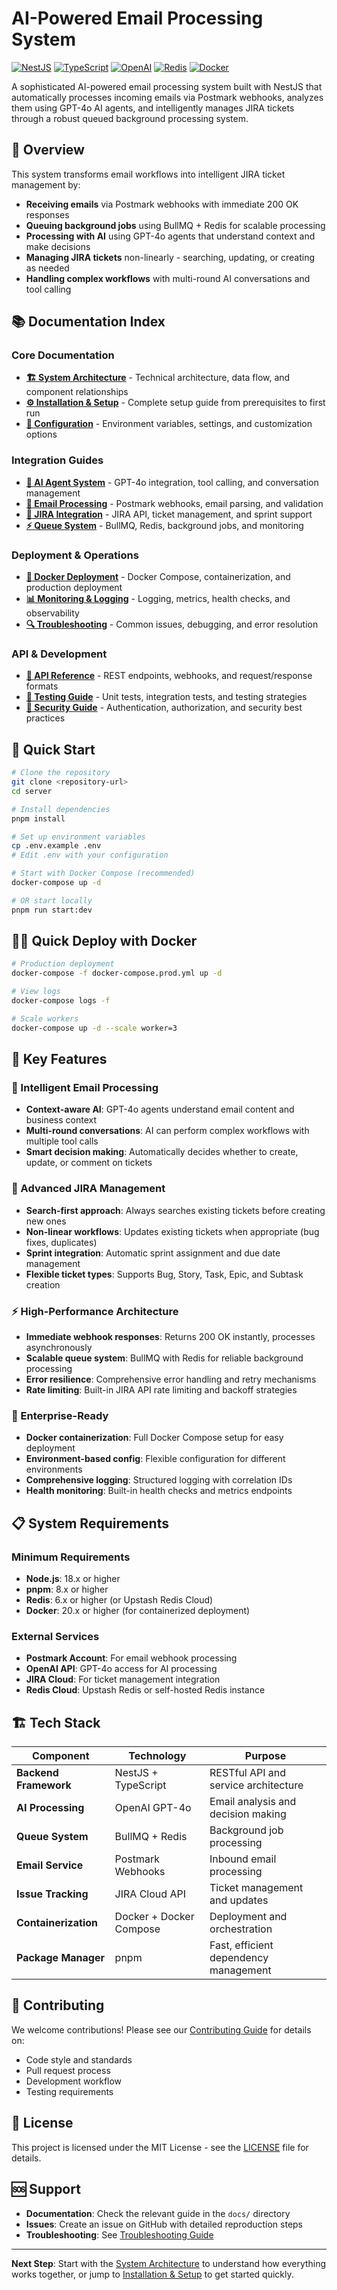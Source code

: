 # AI-Powered Email Processing System

[![NestJS](https://img.shields.io/badge/NestJS-E0234E?style=for-the-badge&logo=nestjs&logoColor=white)](https://nestjs.com/)
[![TypeScript](https://img.shields.io/badge/TypeScript-007ACC?style=for-the-badge&logo=typescript&logoColor=white)](https://www.typescriptlang.org/)
[![OpenAI](https://img.shields.io/badge/OpenAI-412991?style=for-the-badge&logo=openai&logoColor=white)](https://openai.com/)
[![Redis](https://img.shields.io/badge/Redis-DC382D?style=for-the-badge&logo=redis&logoColor=white)](https://redis.io/)
[![Docker](https://img.shields.io/badge/Docker-2496ED?style=for-the-badge&logo=docker&logoColor=white)](https://docker.com/)

A sophisticated AI-powered email processing system built with NestJS that automatically processes incoming emails via Postmark webhooks, analyzes them using GPT-4o AI agents, and intelligently manages JIRA tickets through a robust queued background processing system.

## 🎯 Overview

This system transforms email workflows into intelligent JIRA ticket management by:

- **Receiving emails** via Postmark webhooks with immediate 200 OK responses
- **Queuing background jobs** using BullMQ + Redis for scalable processing
- **Processing with AI** using GPT-4o agents that understand context and make decisions
- **Managing JIRA tickets** non-linearly - searching, updating, or creating as needed
- **Handling complex workflows** with multi-round AI conversations and tool calling

## 📚 Documentation Index

### Core Documentation
- **[🏗️ System Architecture](docs/01-architecture.md)** - Technical architecture, data flow, and component relationships
- **[⚙️ Installation & Setup](docs/02-installation.md)** - Complete setup guide from prerequisites to first run
- **[🔧 Configuration](docs/03-configuration.md)** - Environment variables, settings, and customization options

### Integration Guides
- **[🤖 AI Agent System](docs/04-ai-agent.md)** - GPT-4o integration, tool calling, and conversation management
- **[📧 Email Processing](docs/05-email-processing.md)** - Postmark webhooks, email parsing, and validation
- **[🎫 JIRA Integration](docs/06-jira-integration.md)** - JIRA API, ticket management, and sprint support
- **[⚡ Queue System](docs/07-queue-system.md)** - BullMQ, Redis, background jobs, and monitoring

### Deployment & Operations
- **[🐳 Docker Deployment](docs/08-docker-deployment.md)** - Docker Compose, containerization, and production deployment
- **[📊 Monitoring & Logging](docs/09-monitoring.md)** - Logging, metrics, health checks, and observability
- **[🔍 Troubleshooting](docs/10-troubleshooting.md)** - Common issues, debugging, and error resolution

### API & Development
- **[🔌 API Reference](docs/11-api-reference.md)** - REST endpoints, webhooks, and request/response formats
- **[🧪 Testing Guide](docs/12-testing.md)** - Unit tests, integration tests, and testing strategies
- **[🔐 Security Guide](docs/13-security.md)** - Authentication, authorization, and security best practices

## 🚀 Quick Start

```bash
# Clone the repository
git clone <repository-url>
cd server

# Install dependencies
pnpm install

# Set up environment variables
cp .env.example .env
# Edit .env with your configuration

# Start with Docker Compose (recommended)
docker-compose up -d

# OR start locally
pnpm run start:dev
```

## 🏃‍♂️ Quick Deploy with Docker

```bash
# Production deployment
docker-compose -f docker-compose.prod.yml up -d

# View logs
docker-compose logs -f

# Scale workers
docker-compose up -d --scale worker=3
```

## 🌟 Key Features

### 🧠 Intelligent Email Processing
- **Context-aware AI**: GPT-4o agents understand email content and business context
- **Multi-round conversations**: AI can perform complex workflows with multiple tool calls
- **Smart decision making**: Automatically decides whether to create, update, or comment on tickets

### 🎫 Advanced JIRA Management  
- **Search-first approach**: Always searches existing tickets before creating new ones
- **Non-linear workflows**: Updates existing tickets when appropriate (bug fixes, duplicates)
- **Sprint integration**: Automatic sprint assignment and due date management
- **Flexible ticket types**: Supports Bug, Story, Task, Epic, and Subtask creation

### ⚡ High-Performance Architecture
- **Immediate webhook responses**: Returns 200 OK instantly, processes asynchronously
- **Scalable queue system**: BullMQ with Redis for reliable background processing
- **Error resilience**: Comprehensive error handling and retry mechanisms
- **Rate limiting**: Built-in JIRA API rate limiting and backoff strategies

### 🔧 Enterprise-Ready
- **Docker containerization**: Full Docker Compose setup for easy deployment
- **Environment-based config**: Flexible configuration for different environments
- **Comprehensive logging**: Structured logging with correlation IDs
- **Health monitoring**: Built-in health checks and metrics endpoints

## 📋 System Requirements

### Minimum Requirements
- **Node.js**: 18.x or higher
- **pnpm**: 8.x or higher  
- **Redis**: 6.x or higher (or Upstash Redis Cloud)
- **Docker**: 20.x or higher (for containerized deployment)

### External Services
- **Postmark Account**: For email webhook processing
- **OpenAI API**: GPT-4o access for AI processing
- **JIRA Cloud**: For ticket management integration
- **Redis Cloud**: Upstash Redis or self-hosted Redis instance

## 🏗️ Tech Stack

| Component | Technology | Purpose |
|-----------|------------|---------|
| **Backend Framework** | NestJS + TypeScript | RESTful API and service architecture |
| **AI Processing** | OpenAI GPT-4o | Email analysis and decision making |
| **Queue System** | BullMQ + Redis | Background job processing |
| **Email Service** | Postmark Webhooks | Inbound email processing |
| **Issue Tracking** | JIRA Cloud API | Ticket management and updates |
| **Containerization** | Docker + Docker Compose | Deployment and orchestration |
| **Package Manager** | pnpm | Fast, efficient dependency management |

## 🤝 Contributing

We welcome contributions! Please see our [Contributing Guide](CONTRIBUTING.md) for details on:
- Code style and standards
- Pull request process
- Development workflow
- Testing requirements

## 📄 License

This project is licensed under the MIT License - see the [LICENSE](LICENSE) file for details.

## 🆘 Support

- **Documentation**: Check the relevant guide in the `docs/` directory
- **Issues**: Create an issue on GitHub with detailed reproduction steps
- **Troubleshooting**: See [Troubleshooting Guide](docs/10-troubleshooting.md)

---

**Next Step**: Start with the [System Architecture](docs/01-architecture.md) to understand how everything works together, or jump to [Installation & Setup](docs/02-installation.md) to get started quickly.
